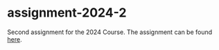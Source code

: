 # assignment-2024-2

Second assignment for the 2024 Course. The assignment can be found [here](https://github.com/dmst-algorithms-course/assignment-2024-2/blob/main/assignment-2024-2.pdf).
